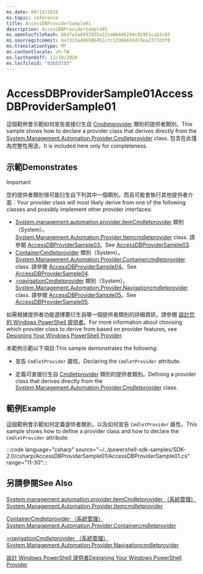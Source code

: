 ```yaml
---
ms.date: 09/13/2016
ms.topic: reference
title: AccessDBProviderSample01
description: AccessDBProviderSample01
ms.openlocfilehash: 8bdfa3ad492935a22ce06846294c02961cab2c65
ms.sourcegitcommit: ba7315a496986451cfc1296b659d73ea2373d3f0
ms.translationtype: MT
ms.contentlocale: zh-TW
ms.lasthandoff: 12/10/2020
ms.locfileid: "92653755"
---
```

# <a name="accessdbprovidersample01"></a><span data-ttu-id="76519-103">AccessDBProviderSample01</span><span class="sxs-lookup"><span data-stu-id="76519-103">AccessDBProviderSample01</span></span>

<span data-ttu-id="76519-104">這個範例會示範如何宣告直接衍生自 [Cmdletprovider](/dotnet/api/System.Management.Automation.Provider.CmdletProvider) 類別的提供者類別。</span><span class="sxs-lookup"><span data-stu-id="76519-104">This sample shows how to declare a provider class that derives directly from the [System.Management.Automation.Provider.Cmdletprovider](/dotnet/api/System.Management.Automation.Provider.CmdletProvider) class.</span></span> <span data-ttu-id="76519-105">包含在此僅為完整性用途。</span><span class="sxs-lookup"><span data-stu-id="76519-105">It is included here only for completeness.</span></span>

## <a name="demonstrates"></a><span data-ttu-id="76519-106">示範</span><span class="sxs-lookup"><span data-stu-id="76519-106">Demonstrates</span></span>

> [!IMPORTANT]
> <span data-ttu-id="76519-107">您的提供者類別很可能衍生自下列其中一個類別，而且可能會執行其他提供者介面：</span><span class="sxs-lookup"><span data-stu-id="76519-107">Your provider class will most likely derive from one of the following classes and possibly implement other provider interfaces:</span></span>
>
> - <span data-ttu-id="76519-108">[System.management.automation.provider.itemCmdletprovider](/dotnet/api/System.Management.Automation.Provider.ItemCmdletProvider) 類別（System）。</span><span class="sxs-lookup"><span data-stu-id="76519-108">[System.Management.Automation.Provider.Itemcmdletprovider](/dotnet/api/System.Management.Automation.Provider.ItemCmdletProvider) class.</span></span> <span data-ttu-id="76519-109">請參閱 [AccessDBProviderSample03](./accessdbprovidersample03.md)。</span><span class="sxs-lookup"><span data-stu-id="76519-109">See [AccessDBProviderSample03](./accessdbprovidersample03.md).</span></span>
> - <span data-ttu-id="76519-110">[ContainerCmdletprovider](/dotnet/api/System.Management.Automation.Provider.ContainerCmdletProvider) 類別（System）。</span><span class="sxs-lookup"><span data-stu-id="76519-110">[System.Management.Automation.Provider.Containercmdletprovider](/dotnet/api/System.Management.Automation.Provider.ContainerCmdletProvider) class.</span></span> <span data-ttu-id="76519-111">請參閱 [AccessDBProviderSample04](./accessdbprovidersample04.md)。</span><span class="sxs-lookup"><span data-stu-id="76519-111">See [AccessDBProviderSample04](./accessdbprovidersample04.md).</span></span>
> - <span data-ttu-id="76519-112">[>navigationCmdletprovider](/dotnet/api/System.Management.Automation.Provider.NavigationCmdletProvider) 類別（System）。</span><span class="sxs-lookup"><span data-stu-id="76519-112">[System.Management.Automation.Provider.Navigationcmdletprovider](/dotnet/api/System.Management.Automation.Provider.NavigationCmdletProvider) class.</span></span> <span data-ttu-id="76519-113">請參閱 [AccessDBProviderSample05](./accessdbprovidersample05.md)。</span><span class="sxs-lookup"><span data-stu-id="76519-113">See [AccessDBProviderSample05](./accessdbprovidersample05.md).</span></span>
>
> <span data-ttu-id="76519-114">如需根據提供者功能選擇要衍生自哪一個提供者類別的詳細資訊，請參閱 [設計您的 Windows PowerShell 提供者](./provider-types.md)。</span><span class="sxs-lookup"><span data-stu-id="76519-114">For more information about choosing which provider class to derive from based on provider features, see [Designing Your Windows PowerShell Provider](./provider-types.md).</span></span>

<span data-ttu-id="76519-115">本範例示範以下項目:</span><span class="sxs-lookup"><span data-stu-id="76519-115">This sample demonstrates the following:</span></span>

- <span data-ttu-id="76519-116">宣告 `CmdletProvider` 屬性。</span><span class="sxs-lookup"><span data-stu-id="76519-116">Declaring the `CmdletProvider` attribute.</span></span>

- <span data-ttu-id="76519-117">定義可直接衍生自 [Cmdletprovider](/dotnet/api/System.Management.Automation.Provider.CmdletProvider) 類別的提供者類別。</span><span class="sxs-lookup"><span data-stu-id="76519-117">Defining a provider class that derives directly from the [System.Management.Automation.Provider.Cmdletprovider](/dotnet/api/System.Management.Automation.Provider.CmdletProvider) class.</span></span>

## <a name="example"></a><span data-ttu-id="76519-118">範例</span><span class="sxs-lookup"><span data-stu-id="76519-118">Example</span></span>

<span data-ttu-id="76519-119">這個範例會示範如何定義提供者類別，以及如何宣告 `CmdletProvider` 屬性。</span><span class="sxs-lookup"><span data-stu-id="76519-119">This sample shows how to define a provider class and how to declare the `CmdletProvider` attribute.</span></span>

:::code language="csharp" source="~/../powershell-sdk-samples/SDK-2.0/csharp/AccessDBProviderSample01/AccessDBProviderSample01.cs" range="11-30":::

## <a name="see-also"></a><span data-ttu-id="76519-120">另請參閱</span><span class="sxs-lookup"><span data-stu-id="76519-120">See Also</span></span>

[<span data-ttu-id="76519-121">System.management.automation.provider.itemCmdletprovider （系統管理）</span><span class="sxs-lookup"><span data-stu-id="76519-121">System.Management.Automation.Provider.Itemcmdletprovider</span></span>](/dotnet/api/System.Management.Automation.Provider.ItemCmdletProvider)

[<span data-ttu-id="76519-122">ContainerCmdletprovider （系統管理）</span><span class="sxs-lookup"><span data-stu-id="76519-122">System.Management.Automation.Provider.Containercmdletprovider</span></span>](/dotnet/api/System.Management.Automation.Provider.ContainerCmdletProvider)

[<span data-ttu-id="76519-123">>navigationCmdletprovider （系統管理）</span><span class="sxs-lookup"><span data-stu-id="76519-123">System.Management.Automation.Provider.Navigationcmdletprovider</span></span>](/dotnet/api/System.Management.Automation.Provider.NavigationCmdletProvider)

[<span data-ttu-id="76519-124">設計 Windows PowerShell 提供者</span><span class="sxs-lookup"><span data-stu-id="76519-124">Designing Your Windows PowerShell Provider</span></span>](./provider-types.md)
